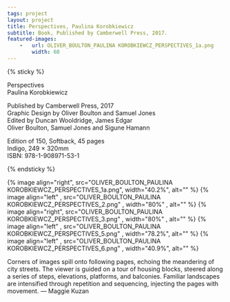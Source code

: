 ```yaml
---
tags: project
layout: project
title: Perspectives, Paulina Korobkiewicz
subtitle: Book, Published by Camberwell Press, 2017.
featured-images:
    -   url: OLIVER_BOULTON_PAULINA KOROBKIEWCZ_PERSPECTIVES_1a.png
        width: 60
---
```


{% sticky %}

Perspectives  
Paulina Korobkiewicz

Published by Camberwell Press, 2017  
Graphic Design by Oliver Boulton and Samuel Jones  
Edited by Duncan Wooldridge, James Edgar  
Oliver Boulton, Samuel Jones and Sigune Hamann

Edition of 150, Softback, 45 pages  
Indigo, 249 × 320mm  
ISBN: 978-1-908971-53-1

{% endsticky %}

{% image align="right", src="OLIVER_BOULTON_PAULINA KOROBKIEWCZ_PERSPECTIVES_1a.png", width="40.2%", alt="" %}
{% image align="left" , src="OLIVER_BOULTON_PAULINA KOROBKIEWCZ_PERSPECTIVES_2.png" , width="80%"  , alt="" %}
{% image align="right", src="OLIVER_BOULTON_PAULINA KOROBKIEWCZ_PERSPECTIVES_3.png" , width="80%"  , alt="" %}
{% image align="left" , src="OLIVER_BOULTON_PAULINA KOROBKIEWCZ_PERSPECTIVES_5.png" , width="78.2%", alt="" %}
{% image align="left" , src="OLIVER_BOULTON_PAULINA KOROBKIEWCZ_PERSPECTIVES_6.png" , width="40.9%", alt="" %}

Corners of images spill onto following pages, echoing the meandering of city streets. The viewer is guided on a tour of housing blocks, steered along a series of steps, elevations, platforms, and balconies. Familiar landscapes are intensified through repetition and sequencing, injecting the pages with movement. — Maggie Kuzan